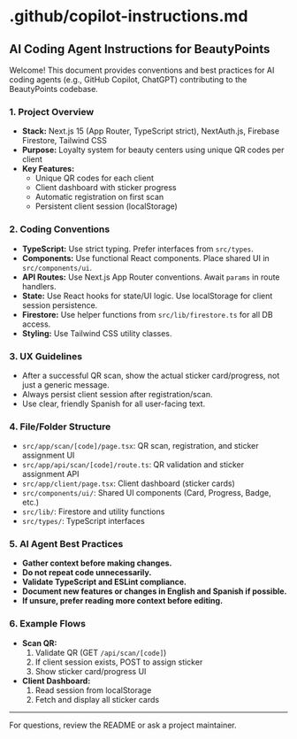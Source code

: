 # .github/copilot-instructions.md

## AI Coding Agent Instructions for BeautyPoints

Welcome! This document provides conventions and best practices for AI coding agents (e.g., GitHub Copilot, ChatGPT) contributing to the BeautyPoints codebase.

### 1. Project Overview
- **Stack:** Next.js 15 (App Router, TypeScript strict), NextAuth.js, Firebase Firestore, Tailwind CSS
- **Purpose:** Loyalty system for beauty centers using unique QR codes per client
- **Key Features:**
  - Unique QR codes for each client
  - Client dashboard with sticker progress
  - Automatic registration on first scan
  - Persistent client session (localStorage)

### 2. Coding Conventions
- **TypeScript:** Use strict typing. Prefer interfaces from `src/types`.
- **Components:** Use functional React components. Place shared UI in `src/components/ui`.
- **API Routes:** Use Next.js App Router conventions. Await `params` in route handlers.
- **State:** Use React hooks for state/UI logic. Use localStorage for client session persistence.
- **Firestore:** Use helper functions from `src/lib/firestore.ts` for all DB access.
- **Styling:** Use Tailwind CSS utility classes.

### 3. UX Guidelines
- After a successful QR scan, show the actual sticker card/progress, not just a generic message.
- Always persist client session after registration/scan.
- Use clear, friendly Spanish for all user-facing text.

### 4. File/Folder Structure
- `src/app/scan/[code]/page.tsx`: QR scan, registration, and sticker assignment UI
- `src/app/api/scan/[code]/route.ts`: QR validation and sticker assignment API
- `src/app/client/page.tsx`: Client dashboard (sticker cards)
- `src/components/ui/`: Shared UI components (Card, Progress, Badge, etc.)
- `src/lib/`: Firestore and utility functions
- `src/types/`: TypeScript interfaces

### 5. AI Agent Best Practices
- **Gather context before making changes.**
- **Do not repeat code unnecessarily.**
- **Validate TypeScript and ESLint compliance.**
- **Document new features or changes in English and Spanish if possible.**
- **If unsure, prefer reading more context before editing.**

### 6. Example Flows
- **Scan QR:**
  1. Validate QR (GET `/api/scan/[code]`)
  2. If client session exists, POST to assign sticker
  3. Show sticker card/progress UI
- **Client Dashboard:**
  1. Read session from localStorage
  2. Fetch and display all sticker cards

---
For questions, review the README or ask a project maintainer.
